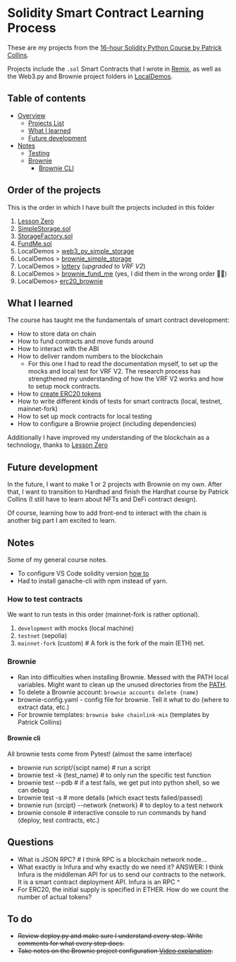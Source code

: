 # Solidity Smart Contract Learning Process
These are my projects from the [16-hour Solidity Python Course by Patrick Collins](https://youtu.be/M576WGiDBdQ).

Projects include the `.sol` Smart Contracts that I wrote in [Remix](https://remix.ethereum.org/), as well as the Web3.py and Brownie project folders in [LocalDemos](./localDemos/).

## Table of contents
- [Overview](#overview)
    - [Projects List](#order-of-the-projects)
    - [What I learned](#what-i-learned)
    - [Future development](#future-development)
- [Notes](#notes)
    - [Testing](#how-to-test-contracts)
    - [Brownie](#brownie)
        - [Brownie CLI](#brownie-cli)

## Order of the projects
This is the order in which I have built the projects included in this folder
1. [Lesson Zero](./Lesson%20Zero.md)
2. [SimpleStorage.sol](./SimpleStorage.sol)
3. [StorageFactory.sol](./StorageFactory.sol)
4. [FundMe.sol](./FundMe.sol)
5. LocalDemos > [web3_py_simple_storage](./localDemos/web3_py_simple_storage/)
6. LocalDemos > [brownie_simple_storage](./localDemos/brownie_simple_storage/)
7. LocalDemos > [lottery](https://github.com/Vladmidir/Lottery-Smart-Contract) (*upgraded to VRF V2*)
8. LocalDemos > [brownie_fund_me](./localDemos/brownie_fund_me/) (yes, I did them in the wrong order 🤦‍♂️)
9. LocalDemos> [erc20_brownie](./localDemos/erc20_brownie/)

## What I learned
The course has taught me the fundamentals of smart contract development:
- How to store data on chain
- How to fund contracts and move funds around
- How to interact with the ABI
- How to deliver random numbers to the blockchain
    - For this one I had to read the documentation myself, to set up the mocks and local test for VRF V2. The research process has strengthened my understanding of how the VRF V2 works and how to setup mock contracts.
- How to [create ERC20 tokens](./localDemos/erc20_brownie/)
- How to write different kinds of tests for smart contracts (local, testnet, mainnet-fork)
- How to set up mock contracts for local testing
- How to configure a Brownie project (including dependencies)

Additionally I have improved my understanding of the blockchain as a technology, thanks to [Lesson Zero](/Lesson%20Zero.md)

## Future development
In the future, I want to make 1 or 2 projects with Brownie on my own. After that, I want to transition to Hardhad and finish the Hardhat course by Patrick Collins (I still have to learn about NFTs and DeFi contract design).


Of course, learning how to add front-end to interact with the chain is another big part I am excited to learn.

## Notes
Some of my general course notes.
- To configure VS Code solidity version [how to](https://youtu.be/umg2fWQX6jM?t=658)
- Had to install ganache-cli with npm instead of yarn.

### How to test contracts
We want to run tests in this order (mainnet-fork is rather optional).
1. `development` with mocks (local machine)
2. `testnet` (sepolia)
3. `mainnet-fork` (custom) # A fork is the fork of the main (ETH) net.

### Brownie
- Ran into difficulties when installing Brownie. Messed with the PATH local variables.
Might want to clean up the unused directories from the [PATH](https://gist.github.com/nex3/c395b2f8fd4b02068be37c961301caa7).
- To delete a Brownie account: `brownie accounts delete {name}`
- brownie-config.yaml - config file for brownie. Tell it what to do (where to extract data, etc.)
- For brownie templates: `brownie bake chainlink-mix` (templates by Patrick Collins)

#### Brownie cli 
All brownie tests come from Pytest! (almost the same interface)
- brownie run script/{scipt name} # run a script
- brownie test -k {test_name} # to only run the specific test function
- brownie test --pdb # if a test fails, we get put into python shell, so we can debug   
- brownie test -s # more details (which exact tests failed/passed)
- brownie run {srcipt} --network {network} # to deploy to a test network
- brownie console # interactive console to run commands by hand (deploy, test contracts, etc.)

## Questions
- What is JSON RPC? # I think RPC is a blockchain network node...
- What exactly is Infura and why exactly do we need it?
ANSWER: I think Infura is the middleman API for us to send our contracts to the network. It is a smart contract deployment API. Infura is an RPC ^
- For ERC20, the initial supply is specified in ETHER. How do we count the number of actual tokens?


## To do
- <s>Review deploy.py and make sure I understand every step. Write comments for what every step does.</s>
- <s>Take notes on the Brownie project configuration [Video explanation](https://youtu.be/OeHYm7CXNsw?t=262).</s>